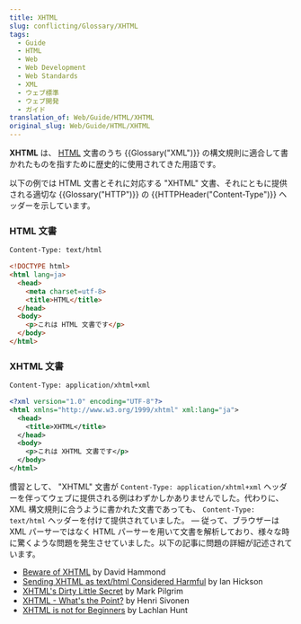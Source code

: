```yaml
---
title: XHTML
slug: conflicting/Glossary/XHTML
tags:
  - Guide
  - HTML
  - Web
  - Web Development
  - Web Standards
  - XML
  - ウェブ標準
  - ウェブ開発
  - ガイド
translation_of: Web/Guide/HTML/XHTML
original_slug: Web/Guide/HTML/XHTML
---
```


**XHTML** は、 [HTML](/ja/docs/Web/HTML) 文書のうち {{Glossary("XML")}} の構文規則に適合して書かれたものを指すために歴史的に使用されてきた用語です。

以下の例では HTML 文書とそれに対応する "XHTML" 文書、それにともに提供される適切な {{Glossary("HTTP")}} の {{HTTPHeader("Content-Type")}} ヘッダーを示しています。

### HTML 文書

```html
Content-Type: text/html

<!DOCTYPE html>
<html lang=ja>
  <head>
    <meta charset=utf-8>
    <title>HTML</title>
  </head>
  <body>
    <p>これは HTML 文書です</p>
  </body>
</html>
```

### XHTML 文書

```xml
Content-Type: application/xhtml+xml

<?xml version="1.0" encoding="UTF-8"?>
<html xmlns="http://www.w3.org/1999/xhtml" xml:lang="ja">
  <head>
    <title>XHTML</title>
  </head>
  <body>
    <p>これは XHTML 文書です</p>
  </body>
</html>
```

慣習として、 "XHTML" 文書が `Content-Type: application/xhtml+xml` ヘッダーを伴ってウェブに提供される例はわずかしかありませんでした。代わりに、 XML 構文規則に合うように書かれた文書であっても、 `Content-Type: text/html` ヘッダーを付けて提供されていました。 — 従って、ブラウザーは XML パーサーではなく HTML パーサーを用いて文書を解析しており、様々な時に驚くような問題を発生させていました。以下の記事に問題の詳細が記述されています。

- [Beware of XHTML](http://www.webdevout.net/articles/beware-of-xhtml) by David Hammond
- [Sending XHTML as text/html Considered Harmful](http://www.hixie.ch/advocacy/xhtml) by Ian Hickson
- [XHTML's Dirty Little Secret](http://www.xml.com/pub/a/2003/03/19/dive-into-xml.html) by Mark Pilgrim
- [XHTML - What's the Point?](http://hsivonen.iki.fi/xhtml-the-point/) by Henri Sivonen
- [XHTML is not for Beginners](http://lachy.id.au/log/2005/12/xhtml-beginners) by Lachlan Hunt
